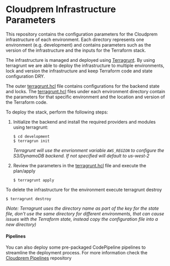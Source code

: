 # Cloudprem Infrastructure Parameters

This repository contains the configuration parameters for the Cloudprem infrastructure of each environment. Each directory represents one environment (e.g. development) and contains parameters such as the version of the infrastructure and the inputs for the Terraform stack.

The infrastructure is managed and deployed using [Terragrunt](https://terragrunt.gruntwork.io/docs/#features). By using terragrunt we are able to deploy the infrastructure to multiple environments, lock and version the infrastructure and keep Terraform code and state configuration DRY.

The outer [terragrunt.hcl](./live/terragrunt.hcl) file contains configurations for the backend state and locks. The [terragrunt.hcl](./live/development) files under each environment directory contain the parameters for that specific environment and the location and version of the Terraform code.

To deploy the stack, perform the following steps:

1. Initialize the backend and install the required providers and modules using terragrunt:

    ```console
    $ cd development
    $ terragrun init
    ```

    *Terragrunt will use the envrionment variable `AWS_REGION` to configure the S3/DynamoDB backend. If not specified will default to us-west-2*

2. Review the parameters in the [terragrunt.hcl](./development/terragrunt.hcl) file and execute the plan/apply

    ```console
    $ terragrunt apply
    ```

To delete the infrastructure for the environment execute terragrunt destroy

```console
$ terragrunt destroy
```

*(Note: Terragrunt uses the directory name as part of the key for the state file, don't use the same directory for different environments, that can cause issues with the Terraform state, instead copy the configuration file into a new directory)*

#### Pipelines

You can also deploy some pre-packaged CodePipeline pipelines to streamline the deployment process. For more information check the [Cloudprem Pipelines](https://github.com/nclouds/doz-cloudprem-pipeline) repository